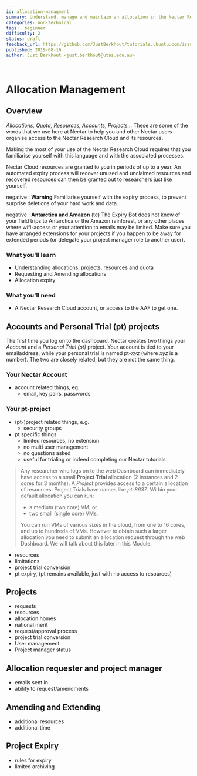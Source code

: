 ```yaml
---
id: allocation-managment
summary: Understand, manage and maintain an allocation in the Nectar Research Cloud
categories: non-technical
tags:  beginner
difficulty: 2
status: draft
feedback_url: https://github.com/JustBerkhout/tutorials.ubuntu.com/issues
published: 2019-08-16
author: Just Berkhout <just.berkhout@utas.edu.au>

---
```


# Allocation Management

## Overview

*Allocations, Quota, Resources, Accounts, Projects...* These are some of the words that we use here at Nectar to help you and other Nectar users organise access to the Nectar Research Cloud and its resources.

Making the most of your use of the Nectar Research Cloud requires that you familiarise yourself with this language and with the associated processes. 

Nectar Cloud resources are granted to you in periods of up to a year. An automated expiry process will recover unused and unclaimed resources and recovered resources can then be granted out to researchers just like yourself. 

negative
: **Warning**
Familiarise yourself with the expiry process, to prevent surprise deletions of your hard work and data. 

negative
: **Antarctica and Amazon** (te)
The  Expiry Bot does not know of your field trips to Antarctica or the Amazon rainforest, or any other places where wifi-access or your attention to emails may be limited. Make sure you have arranged extensions for your projects if you happen to be away for extended periods (or delegate your project manager role to another user). 



 

### What you'll learn

- Understanding allocations, projects, resources and quota
- Requesting and Amending allocations
- Allocation expiry

### What you'll need

- A Nectar Research Cloud account, or access to the AAF to get one. 

## Accounts and Personal Trial (pt) projects

The first time you log on to the dashboard, Nectar creates two things your *Account* and a *Personal Trial (pt)* project. Your account is tied to your emailaddress, while your personal trial is named pt-*xyz* (where *xyz* is a number). The two are closely related, but they are not the same thing.

### Your Nectar Account

- account related things, eg
  - email, key pairs, passwords

### Your pt-project

- (pt-)project related things, e.g.
  - security groups
- pt specific things
  - limited resources, no extension
  - no multi user management
  - no questions asked
  - useful for trialing or indeed completing our Nectar tutorials

> Any researcher who logs on to the web Dashboard can immediately have access to a small **Project Trial** allocation (2 instances and 2 cores for 3 months). A *Project* provides access to a certain allocation of resources. Project Trials have names like *pt-8637*. Within your default allocation you can run:
>
> - a medium (two core) VM, or
> - two small (single core) VMs.
>
> You can run VMs of various sizes in the cloud, from one to 16 cores, and up to hundreds of VMs. However to obtain such a larger allocation you need to submit an allocation request through the web Dashboard. We will talk about this later in this Module.

* resources
* limitations
* project trial conversion
* pt expiry, (pt remains available, just with no access to resources)



## Projects

- requests
- resources
- allocation homes
- national merit
- request/approval process
- project trial conversion
- User management
- Project manager status

## Allocation requester and project manager

- emails sent in 
- ability to request/amendments

## Amending and Extending

* additional resources
* additional time

## Project Expiry

- rules for expiry
- limited archiving

